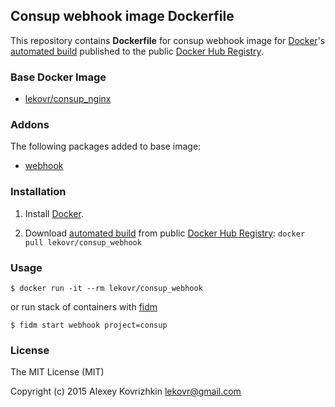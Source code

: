 ## Consup webhook image Dockerfile

This repository contains **Dockerfile** for consup webhook image
for [Docker](https://www.docker.com/)'s [automated build](https://registry.hub.docker.com/u/lekovr/consup_webhook/) 
published to the public [Docker Hub Registry](https://registry.hub.docker.com/).

### Base Docker Image

* [lekovr/consup_nginx](https://registry.hub.docker.com/u/lekovr/consup_nginx/)

### Addons

The following packages added to base image:

* [webhook](https://github.com/adnanh/webhook)

### Installation

1. Install [Docker](https://www.docker.com/).

2. Download [automated build](https://registry.hub.docker.com/u/lekovr/consup_webhook/) from public
 [Docker Hub Registry](https://registry.hub.docker.com/): `docker pull lekovr/consup_webhook`

### Usage

    $ docker run -it --rm lekovr/consup_webhook

or run stack of containers with [fidm](https://github.com/LeKovr/fidm)

    $ fidm start webhook project=consup

### License

The MIT License (MIT)

Copyright (c) 2015 Alexey Kovrizhkin lekovr@gmail.com
